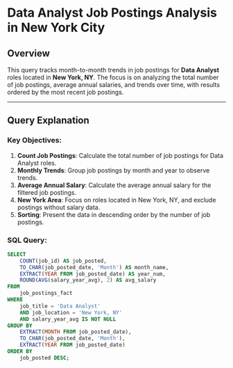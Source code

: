 # Data Analyst Job Postings Analysis in New York City

## Overview
This query tracks month-to-month trends in job postings for **Data Analyst** roles located in **New York, NY**. The focus is on analyzing the total number of job postings, average annual salaries, and trends over time, with results ordered by the most recent job postings.

---

## Query Explanation

### Key Objectives:
1. **Count Job Postings**: Calculate the total number of job postings for Data Analyst roles.
2. **Monthly Trends**: Group job postings by month and year to observe trends.
3. **Average Annual Salary**: Calculate the average annual salary for the filtered job postings.
4. **New York Area**: Focus on roles located in New York, NY, and exclude postings without salary data.
5. **Sorting**: Present the data in descending order by the number of job postings.

### SQL Query:
```sql
SELECT 
    COUNT(job_id) AS job_posted,
    TO_CHAR(job_posted_date, 'Month') AS month_name,
    EXTRACT(YEAR FROM job_posted_date) AS year_num,
    ROUND(AVG(salary_year_avg), 2) AS avg_salary
FROM 
    job_postings_fact
WHERE 
    job_title = 'Data Analyst'
    AND job_location = 'New York, NY'
    AND salary_year_avg IS NOT NULL
GROUP BY 
    EXTRACT(MONTH FROM job_posted_date),
    TO_CHAR(job_posted_date, 'Month'),
    EXTRACT(YEAR FROM job_posted_date)
ORDER BY 
    job_posted DESC;
